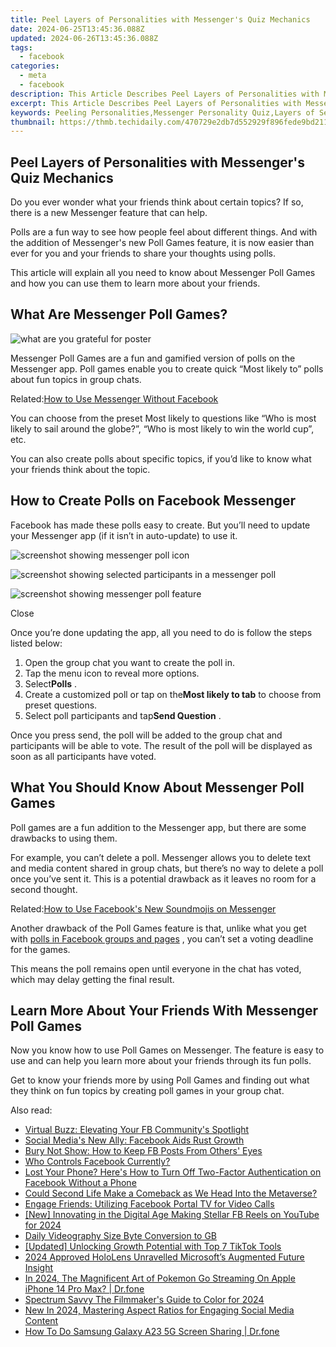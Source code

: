 ```yaml
---
title: Peel Layers of Personalities with Messenger's Quiz Mechanics
date: 2024-06-25T13:45:36.088Z
updated: 2024-06-26T13:45:36.088Z
tags:
  - facebook
categories:
  - meta
  - facebook
description: This Article Describes Peel Layers of Personalities with Messenger's Quiz Mechanics
excerpt: This Article Describes Peel Layers of Personalities with Messenger's Quiz Mechanics
keywords: Peeling Personalities,Messenger Personality Quiz,Layers of Self-Discovery,Quiz Mechanics Analysis,Interactive Personality Tests,Messenger Psychological Insights,Explore Personal Identity
thumbnail: https://thmb.techidaily.com/470729e2db7d552929f896fede9bd2112971e2401fbcd66ce15df928f6be58b2.jpg
---
```


## Peel Layers of Personalities with Messenger's Quiz Mechanics

 Do you ever wonder what your friends think about certain topics? If so, there is a new Messenger feature that can help.

 Polls are a fun way to see how people feel about different things. And with the addition of Messenger's new Poll Games feature, it is now easier than ever for you and your friends to share your thoughts using polls.

 This article will explain all you need to know about Messenger Poll Games and how you can use them to learn more about your friends.

## What Are Messenger Poll Games?

![what are you grateful for poster](https://static1.makeuseofimages.com/wordpress/wp-content/uploads/2021/08/what-are-you-grateful-for-poster.jpg)

 Messenger Poll Games are a fun and gamified version of polls on the Messenger app. Poll games enable you to create quick “Most likely to” polls about fun topics in group chats.

 Related:[How to Use Messenger Without Facebook](https://www.makeuseof.com/tag/use-messenger-without-facebook/)

 You can choose from the preset Most likely to questions like “Who is most likely to sail around the globe?”, “Who is most likely to win the world cup”, etc.

 You can also create polls about specific topics, if you’d like to know what your friends think about the topic.

## How to Create Polls on Facebook Messenger

 Facebook has made these polls easy to create. But you’ll need to update your Messenger app (if it isn’t in auto-update) to use it.

![screenshot showing messenger poll icon](https://static1.makeuseofimages.com/wordpress/wp-content/uploads/2021/08/screenshot-showing-messenger-poll-icon.jpg)

![screenshot showing selected participants in a messenger poll](https://static1.makeuseofimages.com/wordpress/wp-content/uploads/2021/08/screenshot-showing-selected-participants-in-a-messenger-poll.jpg)

![screenshot showing messenger poll feature](https://static1.makeuseofimages.com/wordpress/wp-content/uploads/2021/08/screenshot-showing-messenger-poll-feature.jpg)

Close

 Once you’re done updating the app, all you need to do is follow the steps listed below:

1. Open the group chat you want to create the poll in.
2. Tap the menu icon to reveal more options.
3. Select**Polls** .
4. Create a customized poll or tap on the**Most likely to tab** to choose from preset questions.
5. Select poll participants and tap**Send Question** .

 Once you press send, the poll will be added to the group chat and participants will be able to vote. The result of the poll will be displayed as soon as all participants have voted.

## What You Should Know About Messenger Poll Games

 Poll games are a fun addition to the Messenger app, but there are some drawbacks to using them.

 For example, you can’t delete a poll. Messenger allows you to delete text and media content shared in group chats, but there’s no way to delete a poll once you’ve sent it. This is a potential drawback as it leaves no room for a second thought.

 Related:[How to Use Facebook's New Soundmojis on Messenger](https://www.makeuseof.com/how-to-use-facebook-soundmojis-messenger/)

 Another drawback of the Poll Games feature is that, unlike what you get with [polls in Facebook groups and pages](https://www.makeuseof.com/how-to-create-facebook-poll/) , you can’t set a voting deadline for the games.

 This means the poll remains open until everyone in the chat has voted, which may delay getting the final result.

## Learn More About Your Friends With Messenger Poll Games

 Now you know how to use Poll Games on Messenger. The feature is easy to use and can help you learn more about your friends through its fun polls.

 Get to know your friends more by using Poll Games and finding out what they think on fun topics by creating poll games in your group chat.


<ins class="adsbygoogle"
     style="display:block"
     data-ad-format="autorelaxed"
     data-ad-client="ca-pub-7571918770474297"
     data-ad-slot="1223367746"></ins>



<ins class="adsbygoogle"
     style="display:block"
     data-ad-client="ca-pub-7571918770474297"
     data-ad-slot="8358498916"
     data-ad-format="auto"
     data-full-width-responsive="true"></ins>

<span class="atpl-alsoreadstyle">Also read:</span>
<div><ul>
<li><a href="https://facebook.techidaily.com/virtual-buzz-elevating-your-fb-communitys-spotlight/"><u>Virtual Buzz: Elevating Your FB Community's Spotlight</u></a></li>
<li><a href="https://facebook.techidaily.com/social-medias-new-ally-facebook-aids-rust-growth/"><u>Social Media's New Ally: Facebook Aids Rust Growth</u></a></li>
<li><a href="https://facebook.techidaily.com/bury-not-show-how-to-keep-fb-posts-from-others-eyes/"><u>Bury Not Show: How to Keep FB Posts From Others' Eyes</u></a></li>
<li><a href="https://facebook.techidaily.com/who-controls-facebook-currently/"><u>Who Controls Facebook Currently?</u></a></li>
<li><a href="https://facebook.techidaily.com/lost-your-phone-heres-how-to-turn-off-two-factor-authentication-on-facebook-without-a-phone/"><u>Lost Your Phone? Here's How to Turn Off Two-Factor Authentication on Facebook Without a Phone</u></a></li>
<li><a href="https://facebook.techidaily.com/could-second-life-make-a-comeback-as-we-head-into-the-metaverse/"><u>Could Second Life Make a Comeback as We Head Into the Metaverse?</u></a></li>
<li><a href="https://facebook.techidaily.com/engage-friends-utilizing-facebook-portal-tv-for-video-calls/"><u>Engage Friends: Utilizing Facebook Portal TV for Video Calls</u></a></li>
<li><a href="https://facebook-videos.techidaily.com/new-innovating-in-the-digital-age-making-stellar-fb-reels-on-youtube-for-2024/"><u>[New] Innovating in the Digital Age  Making Stellar FB Reels on YouTube for 2024</u></a></li>
<li><a href="https://extra-tips.techidaily.com/daily-videography-size-byte-conversion-to-gb/"><u>Daily Videography Size  Byte Conversion to GB</u></a></li>
<li><a href="https://tiktok-videos.techidaily.com/updated-unlocking-growth-potential-with-top-7-tiktok-tools/"><u>[Updated] Unlocking Growth Potential with Top 7 TikTok Tools</u></a></li>
<li><a href="https://some-knowledge.techidaily.com/2024-approved-hololens-unravelled-microsofts-augmented-future-insight/"><u>2024 Approved  HoloLens Unravelled  Microsoft’s Augmented Future Insight</u></a></li>
<li><a href="https://ios-pokemon-go.techidaily.com/in-2024-the-magnificent-art-of-pokemon-go-streaming-on-apple-iphone-14-pro-max-drfone-by-drfone-virtual-ios/"><u>In 2024, The Magnificent Art of Pokemon Go Streaming On Apple iPhone 14 Pro Max? | Dr.fone</u></a></li>
<li><a href="https://extra-support.techidaily.com/spectrum-savvy-the-filmmakers-guide-to-color-for-2024/"><u>Spectrum Savvy  The Filmmaker's Guide to Color for 2024</u></a></li>
<li><a href="https://smart-video-editing.techidaily.com/new-in-2024-mastering-aspect-ratios-for-engaging-social-media-content/"><u>New In 2024, Mastering Aspect Ratios for Engaging Social Media Content</u></a></li>
<li><a href="https://screen-mirror.techidaily.com/how-to-do-samsung-galaxy-a23-5g-screen-sharing-drfone-by-drfone-android/"><u>How To Do Samsung Galaxy A23 5G Screen Sharing | Dr.fone</u></a></li>
</ul></div>
